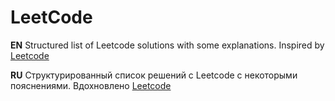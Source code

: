 # LeetCode

**EN** 
Structured list of Leetcode solutions with some explanations. Inspired by [Leetcode](https://github.com/wisdompeak/LeetCode/tree/master)

**RU**
Структурированный список решений с Leetcode с некоторыми пояснениями. Вдохновлено  [Leetcode](https://github.com/wisdompeak/LeetCode/tree/master)


